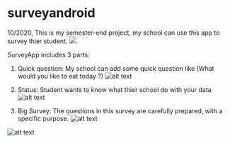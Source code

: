# surveyandroid
 
10/2020, This is my semester-end project, my school can use this app to survey thier student.
![](https://drive.google.com/file/d/1H21BiX4gvvCejf-tBrIaWeg8KKxQbZu4/view?usp=sharing)

SurveyApp includes 3 parts:
1. Quick question: My school can add some quick question like (What would you like to eat today ?)
![alt text](https://scontent.xx.fbcdn.net/v/t1.15752-9/130290391_139149607719319_1294056621840587524_n.jpg?_nc_cat=111&ccb=2&_nc_sid=58c789&_nc_ohc=2A_cmqMJHEkAX-z9F4I&_nc_ad=z-m&_nc_cid=0&_nc_ht=scontent.xx&oh=a527bd1a1315a3342438ebd00cce503e&oe=5FF4344E)


2. Status: Student wants to know what thier school do with your data
![alt text](https://scontent.xx.fbcdn.net/v/t1.15752-9/130290391_139149607719319_1294056621840587524_n.jpg?_nc_cat=111&ccb=2&_nc_sid=58c789&_nc_ohc=2A_cmqMJHEkAX-z9F4I&_nc_ad=z-m&_nc_cid=0&_nc_ht=scontent.xx&oh=a527bd1a1315a3342438ebd00cce503e&oe=5FF4344E)

3. Big Survey: The questions in this survey are carefully prepared, with a specific purpose.
![alt text](https://scontent.xx.fbcdn.net/v/t1.15752-9/129199435_716725155942344_4653274524755950498_n.jpg?_nc_cat=108&ccb=2&_nc_sid=58c789&_nc_ohc=BXyaPq8BeYYAX-Oik4q&_nc_ad=z-m&_nc_cid=0&_nc_ht=scontent.xx&oh=a1b525acf0bdca7d20b3f0dcfaee2de3&oe=5FF1CF15)


![alt text](https://scontent.xx.fbcdn.net/v/t1.15752-9/129721453_1329165957420135_6515690844172448036_n.png?_nc_cat=109&ccb=2&_nc_sid=58c789&_nc_ohc=hhvtzY660ukAX-CiWq6&_nc_ad=z-m&_nc_cid=0&_nc_ht=scontent.xx&oh=de3a343d583d71f15fe5e9596eb1baf3&oe=5FF4F637)
